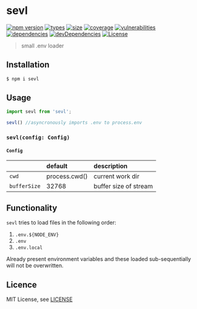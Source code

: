 <h1 align="left">sevl</h1>

[![npm version][npm-src]][npm-href]
[![types][types-src]][types-href]
[![size][size-src]][size-href]
[![coverage][coverage-src]][coverage-href]
[![vulnerabilities][vulnerabilities-src]][vulnerabilities-href]
[![dependencies][dep-src]][dep-href]
[![devDependencies][devDep-src]][devDep-href]
[![License][license-src]][license-href]

> small .env loader

## Installation
```bash
$ npm i sevl
```

## Usage
```js
import sevl from 'sevl';

sevl() //asyncronously imports .env to process.env
```

### `sevl(config: Config)`
#### `Config`
|              | default       | description                      |
|:-------------|:--------------|:---------------------------------|
| `cwd`        | process.cwd() | current work dir                 |
| `bufferSize` | 32768         | buffer size of stream            |

## Functionality
`sevl` tries to load files in the following order:
1. `.env.${NODE_ENV}`
2. `.env`
3. `.env.local`

Already present environment variables and these loaded sub-sequentially will not be overwritten.

## Licence
MIT License, see [LICENSE](./LICENSE)

[npm-src]: https://badgen.net/npm/v/sevl
[npm-href]: https://www.npmjs.com/package/sevl
[size-src]: https://badgen.net/packagephobia/install/sevl
[size-href]: https://packagephobia.com/result?p=sevl
[types-src]: https://badgen.net/npm/types/sevl
[types-href]: https://www.npmjs.com/package/sevl
[coverage-src]: https://coveralls.io/repos/github/sovrin/sevl/badge.svg?branch=master
[coverage-href]: https://coveralls.io/github/sovrin/sevl?branch=master
[vulnerabilities-src]: https://snyk.io/test/github/sovrin/sevl/badge.svg
[vulnerabilities-href]: https://snyk.io/test/github/sovrin/sevl
[dep-src]: https://badgen.net/david/dep/sovrin/sevl
[dep-href]: https://badgen.net/david/dep/sovrin/sevl
[devDep-src]: https://badgen.net/david/dev/sovrin/sevl
[devDep-href]: https://badgen.net/david/dev/sovrin/sevl
[license-src]: https://badgen.net/github/license/sovrin/sevl
[license-href]: LICENSE
